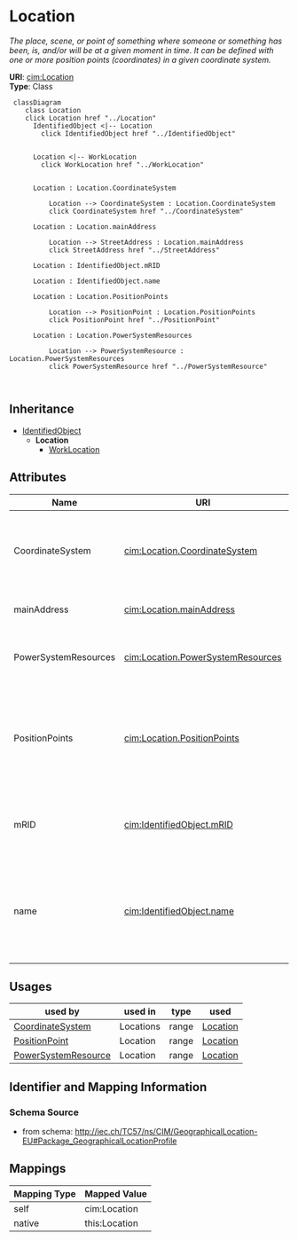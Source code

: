 # Location


_The place, scene, or point of something where someone or something has been, is, and/or will be at a given moment in time. It can be defined with one or more position points (coordinates) in a given coordinate system._





**URI**: [cim:Location](http://iec.ch/TC57/CIM100#Location)<br />
**Type**: Class




```mermaid
 classDiagram
    class Location
    click Location href "../Location"
      IdentifiedObject <|-- Location
        click IdentifiedObject href "../IdentifiedObject"
      

      Location <|-- WorkLocation
        click WorkLocation href "../WorkLocation"
      
      
      Location : Location.CoordinateSystem
        
          Location --> CoordinateSystem : Location.CoordinateSystem
          click CoordinateSystem href "../CoordinateSystem"
        
      Location : Location.mainAddress
        
          Location --> StreetAddress : Location.mainAddress
          click StreetAddress href "../StreetAddress"
        
      Location : IdentifiedObject.mRID
        
      Location : IdentifiedObject.name
        
      Location : Location.PositionPoints
        
          Location --> PositionPoint : Location.PositionPoints
          click PositionPoint href "../PositionPoint"
        
      Location : Location.PowerSystemResources
        
          Location --> PowerSystemResource : Location.PowerSystemResources
          click PowerSystemResource href "../PowerSystemResource"
        
      
```





## Inheritance
* [IdentifiedObject](IdentifiedObject.md)
    * **Location**
        * [WorkLocation](WorkLocation.md)



## Attributes


| Name | URI | Cardinality and Range | Description | Inheritance |
| ---  | --- | --- | --- | --- |
| CoordinateSystem | [cim:Location.CoordinateSystem](http://iec.ch/TC57/CIM100#Location.CoordinateSystem) | 1 <br />  [CoordinateSystem](CoordinateSystem.md)  | Coordinate system used to describe position points of this location | direct |
| mainAddress | [cim:Location.mainAddress](http://iec.ch/TC57/CIM100#Location.mainAddress) | 0..1 <br />  [StreetAddress](StreetAddress.md)  | Main address of the location | direct |
| PowerSystemResources | [cim:Location.PowerSystemResources](http://iec.ch/TC57/CIM100#Location.PowerSystemResources) | 1 <br />  [PowerSystemResource](PowerSystemResource.md)  | All power system resources at this location | direct |
| PositionPoints | [cim:Location.PositionPoints](http://iec.ch/TC57/CIM100#Location.PositionPoints) | * <br />  [PositionPoint](PositionPoint.md)  | Sequence of position points describing this location, expressed in coordinate... | direct |
| mRID | [cim:IdentifiedObject.mRID](http://iec.ch/TC57/CIM100#IdentifiedObject.mRID) | 1 <br />  string  | Master resource identifier issued by a model authority | [IdentifiedObject](IdentifiedObject.md) |
| name | [cim:IdentifiedObject.name](http://iec.ch/TC57/CIM100#IdentifiedObject.name) | 0..1 <br />  string  | The name is any free human readable and possibly non unique text naming the o... | [IdentifiedObject](IdentifiedObject.md) |





## Usages

| used by | used in | type | used |
| ---  | --- | --- | --- |
| [CoordinateSystem](CoordinateSystem.md) | Locations | range | [Location](Location.md) |
| [PositionPoint](PositionPoint.md) | Location | range | [Location](Location.md) |
| [PowerSystemResource](PowerSystemResource.md) | Location | range | [Location](Location.md) |






## Identifier and Mapping Information







### Schema Source


* from schema: http://iec.ch/TC57/ns/CIM/GeographicalLocation-EU#Package_GeographicalLocationProfile





## Mappings

| Mapping Type | Mapped Value |
| ---  | ---  |
| self | cim:Location |
| native | this:Location |




